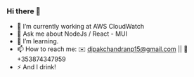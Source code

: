 ### Hi there 👋

- 🔭 I’m currently working at AWS CloudWatch
- 💬 Ask me about NodeJs / React - MUI
- 🌱 I’m learning.
- 📫 How to reach me: ✉️ dipakchandranp15@gmail.com || 📱 +353874347959
- ⚡ And I drink!

